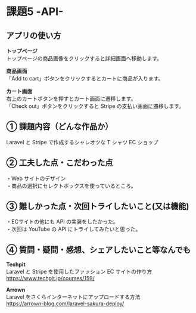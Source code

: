 # 課題5 -API-

## アプリの使い方
**トップページ**  
トップページの商品画像をクリックすると詳細画面へ移動します。  
  
**商品画面**  
「Add to cart」ボタンをクリックするとカートに商品が入ります。  
    
**カート画面**  
右上のカートボタンを押すとカート画面に遷移します。  
「Check out」ボタンをクリックすると Stripe の支払い画面に遷移します。  
  
## ① 課題内容（どんな作品か）
Laravel と Stripe で作成するシャレオツな T シャツ EC ショップ  
  
## ② 工夫した点・こだわった点
・Web サイトのデザイン  
・商品の選択にセレクトボックスを使っているところ。  
  
## ③ 難しかった点・次回トライしたいこと(又は機能)
・ECサイトの他にも API の実装をしたかった。  
・次回は YouTube の API にトライしてみたいと思った。  
  
## ④ 質問・疑問・感想、シェアしたいこと等なんでも
**Techpit**  
Laravel と Stripe を使用したファッション EC サイトの作り方  
https://www.techpit.jp/courses/159/

**Arrown**  
Laravel をさくらインターネットにアップロードする方法  
https://arrown-blog.com/laravel-sakura-deploy/
